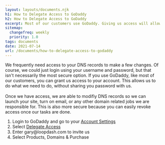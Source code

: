 ```yaml
---
layout: layouts/documents.njk
h1: How to Delegate Access to GoDaddy
h2: How to Delegate Access to GoDaddy
excerpt: Most of our customers use GoDaddy. Giving us access will allow us to add the appropriate DNS records without sharing your password.
sitemap:
  changefreq: weekly
  priority: 1.0
tags: documents
date: 2021-07-14
url: /documents/how-to-delegate-access-to-godaddy
---
```


<p class="mb-5"><span class="dropcap">W</span>e frequently need access to your DNS records to make a few changes. Of course, we could just login using your username and password, but that isn't necessarily the most secure option. If you use GoDaddy, like most of our customers, you can grant us access to your account. This allows us to do what we need to do, without sharing you password with us. <br/><br/>Once we have access, we are able to modifiy DNS records so we can launch your site, turn on email, or any other domain related jobs we are responsible for.
This is also more secure because you can easily revoke access once our tasks are done. </p>

<ol class="list-decimal list-inside">
  <li>Login to GoDaddy and go to your <a href="https://account.godaddy.com/">Account Settings</a></li>
  <li>Select <a href="https://account.godaddy.com/access">Delegate Access</a></li>
  <li>Enter <span class="font-bold">gary@loopdash.com</span> to invite us</li>
  <li>Select <span class="font-bold">Products, Domains & Purchase</span></li>
</ol>



